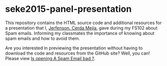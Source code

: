 # seke2015-panel-presentation

This repository contains the HTML source code and additional resources for a presentation that I, [Jerfenson.
Cerda Mejia](https://cerdamejiaj.github.io/), gave during my FS102 about Spam emails. Informing my classmates the importance of knowing about spam emails and how to avoid them.


Are you interested in previewing the presentation without having to download the code and resources from the GitHub
site? Well, you can! Please view [Is opening A Spam Email bad ?](https://rawgit.com/cerdamejiaj/fs102Spring2017-presentation2-cerdamejiaj/master/seke2015_panel.html).